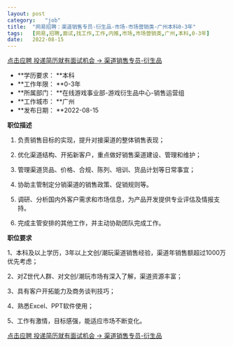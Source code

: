 ```yaml
---
layout:	post
category:	"job"
title:	"网易招聘：渠道销售专员-衍生品-市场-市场营销类-广州本科0-3年"
tags:	[网易,招聘,面试,找工作,工作,内推,市场,市场营销类,广州,本科,0-3年]
date:	2022-08-15
---
```


[点击应聘 投递简历就有面试机会 ->  渠道销售专员-衍生品](http://mobile.bole.netease.com/bole/boleDetail?id=39425&employeeId=346f03c3cda5f04c&key=all)



- **学历要求： **本科
- **工作年限： **0-3年
- **所属部门： **在线游戏事业部-游戏衍生品中心-销售运营组
- **工作城市： **广州
- **发布日期： **2022-08-15



**职位描述**

1. 负责销售目标的实现，提升对接渠道的整体销售表现；

2. 优化渠道结构、开拓新客户，重点做好销售渠道建设、管理和维护；

3. 管理渠道货品、价格、合规、陈列、培训、货品计划等日常事宜；

4. 协助主管制定分销渠道的销售政策、促销规则等。

5. 调研、分析国内外客户需求和市场信息，为产品开发提供专业评估及情报支持。

6. 完成主管安排的其他工作，并主动协助团队完成工作。



**职位要求**

1、本科及以上学历，3年以上文创/潮玩渠道销售经验，渠道年销售额超过1000万优先考虑；

2、对Z世代人群、对文创/潮玩市场有深入了解，渠道资源丰富；

3、具有客户开拓能力及商务谈判技巧；

4、熟悉Excel、PPT软件使用；

5、工作有激情，目标感强，能适应市场不断变化。



[点击应聘 投递简历就有面试机会 ->  渠道销售专员-衍生品](http://mobile.bole.netease.com/bole/boleDetail?id=39425&employeeId=346f03c3cda5f04c&key=all)